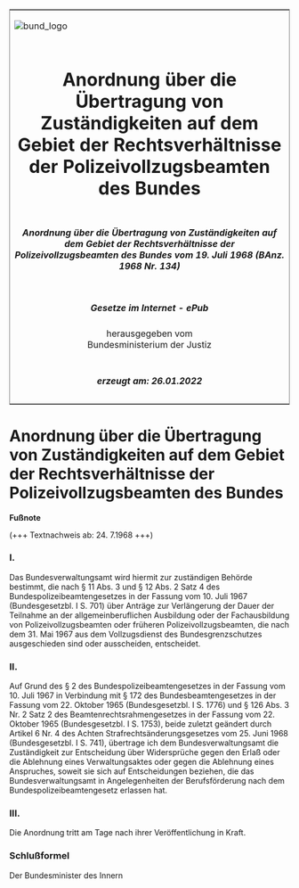 <span id="DECKBLATT.html"></span>

<table border="0" frame="border" width="100%">

<tr valign="top">

<td align="left">

![bund\_logo](BfJ_2021_Web_de_de.gif)

</td>

<td align="right">

 

</td>

</tr>

<tr align="center" valign="middle">

<td colspan="2">

# Anordnung über die Übertragung von Zuständigkeiten auf dem Gebiet der Rechtsverhältnisse der Polizeivollzugsbeamten des Bundes

</td>

</tr>

<tr align="center" valign="middle">

<td colspan="2">

##### Anordnung über die Übertragung von Zuständigkeiten auf dem Gebiet der Rechtsverhältnisse der Polizeivollzugsbeamten des Bundes vom 19. Juli 1968 (BAnz. 1968 Nr. 134)

</td>

</tr>

<tr align="center" valign="middle">

<td colspan="2">

  
  

##### Gesetze im Internet - ePub  
  
herausgegeben vom  
Bundesministerium der Justiz

</td>

</tr>

<tr align="center" valign="bottom">

<td colspan="2">

  
  

##### erzeugt am: 26.01.2022

</td>

</tr>

</table>

<span id="BJNR501340968.html"></span>

# Anordnung über die Übertragung von Zuständigkeiten auf dem Gebiet der Rechtsverhältnisse der Polizeivollzugsbeamten des Bundes

<div>

  
**Fußnote**

<div class="jnhtml">

<div>

<div class="jurAbsatz">

(+++ Textnachweis ab: 24. 7.1968 +++)

</div>

</div>

</div>

</div>

<span id="BJNR501340968BJNE000100303.html"></span>

### I.  

<div>

<div class="jnhtml">

<div>

<div class="jurAbsatz">

Das Bundesverwaltungsamt wird hiermit zur zuständigen Behörde bestimmt,
die nach § 11 Abs. 3 und § 12 Abs. 2 Satz 4 des
Bundespolizeibeamtengesetzes in der Fassung vom 10. Juli 1967
(Bundesgesetzbl. I S. 701) über Anträge zur Verlängerung der Dauer der
Teilnahme an der allgemeinberuflichen Ausbildung oder der Fachausbildung
von Polizeivollzugsbeamten oder früheren Polizeivollzugsbeamten, die
nach dem 31. Mai 1967 aus dem Vollzugsdienst des Bundesgrenzschutzes
ausgeschieden sind oder ausscheiden, entscheidet.

</div>

</div>

</div>

</div>

<span id="BJNR501340968BJNE000200303.html"></span>

### II.  

<div>

<div class="jnhtml">

<div>

<div class="jurAbsatz">

Auf Grund des § 2 des Bundespolizeibeamtengesetzes in der Fassung vom
10. Juli 1967 in Verbindung mit § 172 des Bundesbeamtengesetzes in der
Fassung vom 22. Oktober 1965 (Bundesgesetzbl. I S. 1776) und § 126 Abs.
3 Nr. 2 Satz 2 des Beamtenrechtsrahmengesetzes in der Fassung vom 22.
Oktober 1965 (Bundesgesetzbl. I S. 1753), beide zuletzt geändert durch
Artikel 6 Nr. 4 des Achten Strafrechtsänderungsgesetzes vom 25. Juni
1968 (Bundesgesetzbl. I S. 741), übertrage ich dem Bundesverwaltungsamt
die Zuständigkeit zur Entscheidung über Widersprüche gegen den Erlaß
oder die Ablehnung eines Verwaltungsaktes oder gegen die Ablehnung eines
Anspruches, soweit sie sich auf Entscheidungen beziehen, die das
Bundesverwaltungsamt in Angelegenheiten der Berufsförderung nach dem
Bundespolizeibeamtengesetz erlassen hat.

</div>

</div>

</div>

</div>

<span id="BJNR501340968BJNE000300303.html"></span>

### III.  

<div>

<div class="jnhtml">

<div>

<div class="jurAbsatz">

Die Anordnung tritt am Tage nach ihrer Veröffentlichung in Kraft.

</div>

</div>

</div>

</div>

<span id="BJNR501340968BJNE000400303.html"></span>

### Schlußformel  

<div>

<div class="jnhtml">

<div>

<div class="jurAbsatz">

Der Bundesminister des Innern

</div>

</div>

</div>

</div>
